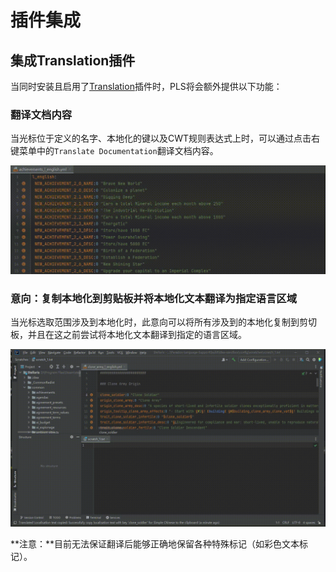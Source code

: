 # 插件集成

## 集成**Translation**插件

当同时安装且启用了[Translation](https://github.com/YiiGuxing/TranslationPlugin)插件时，PLS将会额外提供以下功能：

### 翻译文档内容

当光标位于定义的名字、本地化的键以及CWT规则表达式上时，可以通过点击右键菜单中的`Translate Documentation`翻译文档内容。

![](../assets/images/plugin-integration/translate-documentation.gif)

### 意向：复制本地化到剪贴板并将本地化文本翻译为指定语言区域

当光标选取范围涉及到本地化时，此意向可以将所有涉及到的本地化复制到剪切板，并且在这之前尝试将本地化文本翻译到指定的语言区域。

![](../assets/images/plugin-integration/intention_copy_loc_for_locale.gif)

**注意：**目前无法保证翻译后能够正确地保留各种特殊标记（如彩色文本标记）。